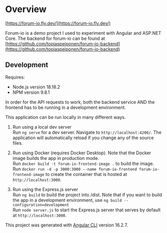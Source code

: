 # Overview

[https://forum-io.fly.dev/](https://forum-io.fly.dev/)

Forum-io is a demo project I used to experiment with Angular and ASP.NET Core. The backend for forum-io can be found at [https://github.com/topiaspeiponen/forum-io-backend](https://github.com/topiaspeiponen/forum-io-backend)

## Development

Requires:<br>
- Node.js version 18.18.2<br>
- NPM version 9.8.1<br>

In order for the API requests to work, both the backend service AND the frontend has to be running in a development environment.

This application can be run locally in many different ways.<br>
1. Run using a local dev server<br>
Run `ng serve` for a dev server. Navigate to `http://localhost:4200/`. The application will automatically reload if you change any of the source files.<br>

2. Run using Docker (requires Docker Desktop). Note that the Docker image builds the app in production mode.<br>
Run `docker build -t forum-io-frontend-image .` to build the image.<br>
Run `docker run -d -p 3000:3000 --name forum-io-frontend forum-io-frontend-image` to create the container that is hosted at `http://localhost:3000`.

3. Run using the Express.js server<br>
Run `ng build` to build the project into /dist. Note that if you want to build the app in a development environment, use `ng build --configuration=development`<br>
Run `node server.js` to start the Express.js server that serves by default at `http://localhost:3000`.

This project was generated with [Angular CLI](https://github.com/angular/angular-cli) version 16.2.7.